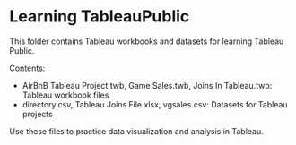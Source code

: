 # Learning TableauPublic

This folder contains Tableau workbooks and datasets for learning Tableau Public.

Contents:
- AirBnB Tableau Project.twb, Game Sales.twb, Joins In Tableau.twb: Tableau workbook files
- directory.csv, Tableau Joins File.xlsx, vgsales.csv: Datasets for Tableau projects

Use these files to practice data visualization and analysis in Tableau.